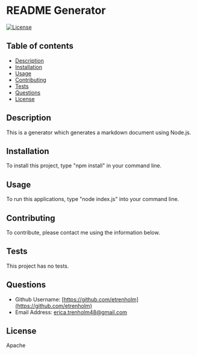 # README Generator
  [![License](https://img.shields.io/badge/License-Apache_2.0-blue.svg)](https://opensource.org/licenses/Apache-2.0)
  ## Table of contents
  * [Description](#description)
  * [Installation](#installation)
  * [Usage](#usage)
  * [Contributing](#contributing)
  * [Tests](#tests)
  * [Questions](#credit)
  * [License](#license)

  ## Description
  This is a generator which generates a markdown document using Node.js.

  ## Installation
  To install this project, type "npm install" in your command line.

  ## Usage
  To run this applications, type "node index.js" into your command line.

  ## Contributing
  To contribute, please contact me using the information below.

  ## Tests
  This project has no tests.

  ## Questions
  * Github Username: [https://github.com/etrenholm](https://github.com/etrenholm)
  * Email Address: erica.trenholm48@gmail.com
  
  ## License
  Apache
